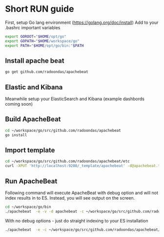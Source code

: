 # Short RUN guide

First, setup Go lang environment (https://golang.org/doc/install)
Add to your .bashrc important variables

```bash
export GOROOT="$HOME/opt/go"
export GOPATH="$HOME/workspace/go"
export PATH="$HOME/opt/go/bin:"$PATH
```

## Install apache beat

```bash
go get github.com/radoondas/apachebeat
```

## Elastic and Kibana
Meanwhile setup your ElasticSearch and Kibana (example dashbords coming soon)

## Build ApacheBeat 

```bash
cd ~/workspace/go/src/github.com/radoondas/apachebeat
go install
```

## Import template
```bash
cd ~/workspace/go/src/github.com/radoondas/apachebeat/etc
curl -XPUT 'http://localhost:9200/_template/apachebeat' -d@apachebeat.template.json
```

## Run ApacheBeat

Following command will execute ApacheBeat with debug option and will not index results in to ES. Instead, you will see output on the screen.
```bash
cd ~/workspace/go/bin
./apachebeat  -e -v -d apachebeat -c ~/workspace/go/src/github.com/radoondas/apachebeat/etc/apachebeat.yml
```

With no debug options - just do straight indexing to your ES installation

```bash
./apachebeat  -e -c ~/workspace/go/src/github.com/radoondas/apachebeat/etc/apachebeat.yml
```
